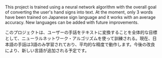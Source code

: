 This project is trained using a neural network algorithm with the overall goal of converting the user's hand signs into text. At the moment, only 3 words have been trained on Japanese sign language and it works with an average accuracy. New languages can be added with future improvements.

このプロジェクトは、ユーザーの手話をテキストに変換することを全体的な目標として、ニューラルネットワーク・アルゴリズムを使って訓練される。現在、日本語の手話は3語のみ学習されており、平均的な精度で動作します。今後の改良により、新しい言語が追加される予定です。

